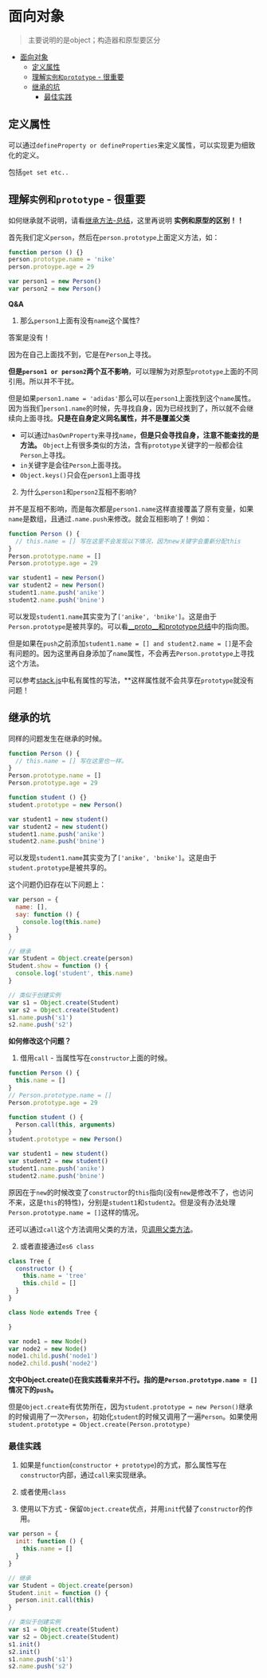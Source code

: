 # 面向对象
> 主要说明的是object；构造器和原型要区分

<!-- TOC -->

- [面向对象](#面向对象)
  - [定义属性](#定义属性)
  - [理解`实例和prototype` - 很重要](#理解实例和prototype---很重要)
  - [继承的坑](#继承的坑)
    - [最佳实践](#最佳实践)

<!-- /TOC -->

## 定义属性

可以通过`defineProperty or defineProperties`来定义属性，可以实现更为细致化的定义。

包括`get set etc..`

## 理解`实例和prototype` - 很重要

如何继承就不说明，请看[继承方法-总结](https://github.com/JiangWeixian/JS-Tips/blob/master/Grammar/JS-%E7%BB%A7%E6%89%BF.md)，这里再说明 **实例和原型的区别！！**

首先我们定义`person`，然后在`person.prototype`上面定义方法，如：

```JavaScript
function person () {}
person.prototype.name = 'nike'
person.protoype.age = 29

var person1 = new Person()
var person2 = new Person()
```

**Q&A**

1. 那么`person1`上面有没有`name`这个属性?

  答案是没有！

  因为在自己上面找不到，它是在`Person`上寻找。

  **但是`person1 or person2`两个互不影响**，可以理解为对原型`prototype`上面的不同引用。所以并不干扰。

  但是如果`person1.name = 'adidas'`那么可以在`person1`上面找到这个`name`属性。因为当我们`person1.name`的时候，先寻找自身，因为已经找到了，所以就不会继续向上面寻找。**只是在自身定义同名属性，并不是覆盖父类**

  * 可以通过`hasOwnProperty`来寻找`name`，**但是只会寻找自身，注意不能查找的是方法。** `Object`上有很多类似的方法，含有`prototype`关键字的一般都会往`Person`上寻找。
  * `in`关键字是会往`Person`上面寻找。
  * `Object.keys()`只会在`person1`上面寻找

2. 为什么`person1`和`person2`互相不影响?

  并不是互相不影响，而是每次都是`person1.name`这样直接覆盖了原有变量，如果`name`是数组，且通过`.name.push`来修改。就会互相影响了！例如：

  ```JavaScript
  function Person () {
    // this.name = [] 写在这里不会发现以下情况，因为new关键字会重新分配this
  }
  Person.prototype.name = []
  Person.prototype.age = 29

  var student1 = new Person()
  var student2 = new Person()
  student1.name.push('anike')
  student2.name.push('bnine')
  ```

  可以发现`student1.name`其实变为了`['anike', 'bnike']`。这是由于`Person.prototype`是被共享的。可以看[__proto__和prototype总结](https://github.com/JiangWeixian/JS-Tips/blob/master/Grammar/JS-__proto__%26%26prototype%26%26new.md)中的指向图。

  但是如果在`push`之前添加`student1.name = [] and student2.name = []`是不会有问题的。因为这里再自身添加了`name`属性，不会再去`Person.prototype`上寻找这个方法。

  可以参考[stack.js](https://github.com/JiangWeixian/JS-Books/blob/master/JS%E6%95%B0%E6%8D%AE%E7%BB%93%E6%9E%84%E4%B8%8E%E7%AE%97%E6%B3%95/%E6%A0%88/stack.js)中私有属性的写法，**这样属性就不会共享在`prototype`就没有问题！

## 继承的坑
  
同样的问题发生在继承的时候。

```JavaScript
function Person () {
  // this.name = [] 写在这里也一样。
}
Person.prototype.name = []
Person.prototype.age = 29

function student () {}
student.prototype = new Person()

var student1 = new student()
var student2 = new student()
student1.name.push('anike')
student2.name.push('bnine')
```

可以发现`student1.name`其实变为了`['anike', 'bnike']`。这是由于`student.prototype`是被共享的。

这个问题仍旧存在以下问题上：

```JavaScript
var person = {
  name: [],
  say: function () {
    console.log(this.name)
  }
}

// 继承
var Student = Object.create(person)
Student.show = function () {
  console.log('student', this.name)
}

// 类似于创建实例
var s1 = Object.create(Student)
var s2 = Object.create(Student)
s1.name.push('s1')
s2.name.push('s2')
```


**如何修改这个问题？**

1. 借用`call` - 当属性写在`constructor`上面的时候。

  ```JavaScript
  function Person () {
    this.name = []
  }
  // Person.prototype.name = []
  Person.prototype.age = 29

  function student () {
    Person.call(this, arguments)
  }
  student.prototype = new Person()

  var student1 = new student()
  var student2 = new student()
  student1.name.push('anike')
  student2.name.push('bnine')
  ```

  原因在于`new`的时候改变了`constructor`的`this`指向(没有`new`是修改不了，也访问不来，这是`this`的特性)，分别是`student1`和`student2`。但是没有办法处理`Person.prototype.name = []`这样的情况。

  还可以通过`call`这个方法调用父类的方法，见[调用父类方法](https://github.com/JiangWeixian/JS-Tips/blob/master/Grammar/JS-%E7%BB%A7%E6%89%BF.md)。

2. 或者直接通过`es6 class`

  ```JavaScript
  class Tree {
    constructor () {
      this.name = 'tree'
      this.child = []
    }
  }

  class Node extends Tree {

  }
  
  var node1 = new Node()
  var node2 = new Node()
  node1.child.push('node1')
  node2.child.push('node2')
  ```

**文中Object.create()在我实践看来并不行。指的是`Person.prototype.name = []`情况下的`push`。**

但是`Object.create`有优势所在，因为`student.prototype = new Person()`继承的时候调用了一次`Person`，初始化`student`的时候又调用了一遍`Person`。如果使用`student.prototype = Object.create(Person.prototype)`

### 最佳实践

1. 如果是`function`(`constructor + prototype`)的方式，那么属性写在`constructor`内部，通过`call`来实现继承。

2. 或者使用`class`

3. 使用以下方式 - 保留`Object.create`优点，并用`init`代替了`constructor`的作用。
  ```JavaScript
  var person = {
    init: function () {
      this.name = []
    }
  }

  // 继承
  var Student = Object.create(person)
  Student.init = function () {
    person.init.call(this)
  }
  
  // 类似于创建实例
  var s1 = Object.create(Student)
  var s2 = Object.create(Student)
  s1.init()
  s2.init()
  s1.name.push('s1')
  s2.name.push('s2')
  ```
  

